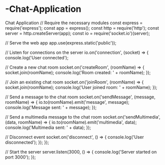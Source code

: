 # -Chat-Application
 Chat Application
// Require the necessary modules
const express = require('express');
const app = express();
const http = require('http');
const server = http.createServer(app);
const io = require('socket.io')(server);

// Serve the web app
app.use(express.static('public'));

// Listen for connections on the server
io.on('connection', (socket) => {
  console.log('User connected');

  // Create a new chat room
  socket.on('createRoom', (roomName) => {
    socket.join(roomName);
    console.log('Room created: ' + roomName);
  });

  // Join an existing chat room
  socket.on('joinRoom', (roomName) => {
    socket.join(roomName);
    console.log('User joined room: ' + roomName);
  });

  // Send a message to the chat room
  socket.on('sendMessage', (message, roomName) => {
    io.to(roomName).emit('message', message);
    console.log('Message sent: ' + message);
  });

  // Send a multimedia message to the chat room
  socket.on('sendMultimedia', (data, roomName) => {
    io.to(roomName).emit('multimedia', data);
    console.log('Multimedia sent: ' + data);
  });

  // Disconnect event
  socket.on('disconnect', () => {
    console.log('User disconnected');
  });
});

// Start the server
server.listen(3000, () => {
  console.log('Server started on port 3000');
});
